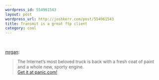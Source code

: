 ```yaml
--- 
wordpress_id: 554961543
layout: post
wordpress_url: http://joshkerr.com/post/554961543
title: Transmit is a great ftp client
category: cool
---
```

<img src="http://24.media.tumblr.com/tumblr_l1i9kre7bE1qz50x3o1_500.png" alt=""/><br/><br/><p><a href="http://mrgan.tumblr.com/post/552844556/the-internets-most-beloved-truck-is-back-with-a">mrgan</a>:</p>
<blockquote>
<p>The Internet’s most beloved truck is back with a fresh coat of paint and a whole new, sporty engine.<br/><a href="http://panic.com/transmit/">Get it at panic.com!</a></p>
</blockquote>
